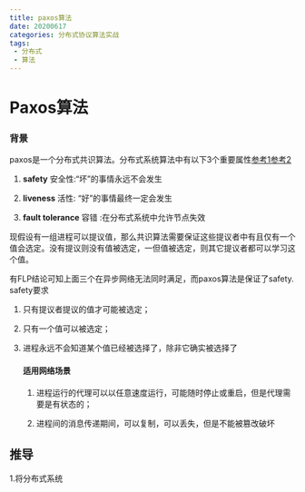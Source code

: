 ```yaml
---
title: paxos算法
date: 20200617
categories: 分布式协议算法实战
tags: 
 - 分布式
 - 算法
---
```


# Paxos算法

### 背景

  paxos是一个分布式共识算法。分布式系统算法中有以下3个重要属性[参考1](https://lrita.github.io/2018/10/23/safety-and-liveness-in-distributed/)[参考2](https://www-stg.stellar.org/cn/blog/safety_liveness_and_fault_tolerance_consensus_choice/)

1. **safety** 安全性:“坏”的事情永远不会发生

2. **liveness** 活性: “好”的事情最终一定会发生

3.   **fault tolerance** 容错 :在分布式系统中允许节点失效  

   

   现假设有一组进程可以提议值，那么共识算法需要保证这些提议者中有且仅有一个值会选定。没有提议则没有值被选定，一但值被选定，则其它提议者都可以学习这个值。

   有FLP结论可知上面三个在异步网络无法同时满足，而paxos算法是保证了safety. safety要求

   1. 只有提议者提议的值才可能被选定；

   2. 只有一个值可以被选定；

   3. 进程永远不会知道某个值已经被选择了，除非它确实被选择了

      #### 适用网络场景

      1. 进程运行的代理可以以任意速度运行，可能随时停止或重启，但是代理需要是有状态的；

      2. 进程间的消息传递期间，可以复制，可以丢失，但是不能被篡改破坏
   
      

## 推导

1.将分布式系统

  

